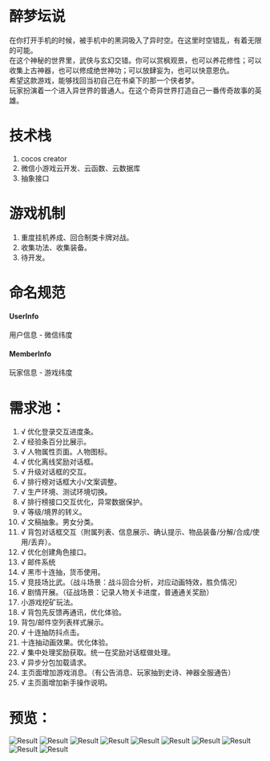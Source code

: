 # 醉梦坛说
在你打开手机的时候，被手机中的黑洞吸入了异时空。在这里时空错乱，有着无限的可能。  
在这个神秘的世界里，武侠与玄幻交错。你可以赏枫观景，也可以养花修性；可以收集上古神器，也可以修成绝世神功；可以放肆妄为，也可以快意恩仇。  
希望这款游戏，能够找回当初自己在书桌下的那一个侠者梦。  
玩家扮演着一个进入异世界的普通人。在这个奇异世界打造自己一番传奇故事的英雄。

# 技术栈
1. cocos creator
2. 微信小游戏云开发、云函数、云数据库
3. 抽象接口

# 游戏机制
1. 重度挂机养成、回合制类卡牌对战。
2. 收集功法、收集装备。
3. 待开发。

# 命名规范
#### UserInfo
用户信息 - 微信纬度
#### MemberInfo
玩家信息 - 游戏纬度

# 需求池：
1. √ 优化登录交互进度条。
2. √ 经验条百分比展示。
3. √ 人物属性页面。人物图标。 
4. √ 优化离线奖励对话框。 
5. √ 升级对话框的交互。 
5. √ 排行榜对话框大小/文案调整。 
6. √ 生产环境、测试环境切换。
7. √ 排行榜接口交互优化，异常数据保护。 
8. √ 等级/境界的转义。
9. √ 文稿抽象。男女分类。
10. √ 背包对话框交互（附属列表、信息展示、确认提示、物品装备/分解/合成/使用/丢弃）。
11. √ 优化创建角色接口。
12. √ 邮件系统
13. √ 黑市十连抽，货币使用。
14. √ 竞技场比武。（战斗场景：战斗回合分析，对应动画特效，胜负情况）
15. √ 剧情开展。（征战场景：记录人物关卡进度，普通通关奖励）
16. 小游戏挖矿玩法。
17. √ 背包先反馈再通讯，优化体验。
18. 背包/邮件空列表样式展示。
19. √ 十连抽防抖点击。
20. 十连抽动画效果。优化体验。
21. √ 集中处理奖励获取。统一在奖励对话框做处理。
22. √ 异步分包加载请求。
23. 主页面增加游戏消息。（有公告消息、玩家抽到史诗、神器全服通告）
24. √ 主页面增加新手操作说明。

# 预览：  
![Result](https://raw.githubusercontent.com/gengjian1203/FreedomLegend/master/readme/result.jpg "Result")
![Result](https://raw.githubusercontent.com/gengjian1203/FreedomLegend/master/readme/result1.png "Result1")
![Result](https://raw.githubusercontent.com/gengjian1203/FreedomLegend/master/readme/result2.png "Result2")
![Result](https://raw.githubusercontent.com/gengjian1203/FreedomLegend/master/readme/result3.png "Result3")
![Result](https://raw.githubusercontent.com/gengjian1203/FreedomLegend/master/readme/result4.png "Result4")
![Result](https://raw.githubusercontent.com/gengjian1203/FreedomLegend/master/readme/result5.png "Result5")
![Result](https://raw.githubusercontent.com/gengjian1203/FreedomLegend/master/readme/result6.png "Result6")
![Result](https://raw.githubusercontent.com/gengjian1203/FreedomLegend/master/readme/result7.png "Result7")
![Result](https://raw.githubusercontent.com/gengjian1203/FreedomLegend/master/readme/result8.png "Result8")
![Result](https://raw.githubusercontent.com/gengjian1203/FreedomLegend/master/readme/result9.png "Result9")